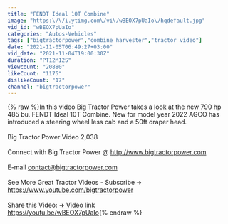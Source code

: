 ```yaml
---
title: "FENDT Ideal 10T Combine"
image: "https:\/\/i.ytimg.com\/vi\/wBEOX7pUaIo\/hqdefault.jpg"
vid_id: "wBEOX7pUaIo"
categories: "Autos-Vehicles"
tags: ["bigtractorpower","combine harvester","tractor video"]
date: "2021-11-05T06:49:27+03:00"
vid_date: "2021-11-04T19:00:30Z"
duration: "PT12M12S"
viewcount: "20880"
likeCount: "1175"
dislikeCount: "17"
channel: "bigtractorpower"
---
```

{% raw %}In this video Big Tractor Power takes a look at the new 790 hp 485 bu. FENDT Ideal 10T Combine.  New for model year 2022 AGCO has introduced a steering wheel less cab and a 50ft draper head.  <br /><br />Big Tractor Power Video 2,038<br /><br />Connect with Big Tractor Power @ <a rel="nofollow" target="blank" href="http://www.bigtractorpower.com​​​​​​">http://www.bigtractorpower.com​​​​​​</a> <br /><br />E-mail contact@bigtractorpower.com<br /><br />See More Great  Tractor Videos - Subscribe ➜ <a rel="nofollow" target="blank" href="https://www.youtube.com/bigtractorpower​">https://www.youtube.com/bigtractorpower​</a><br /><br />Share this Video: ➜ Video link <br /><a rel="nofollow" target="blank" href="https://youtu.be/wBEOX7pUaIo">https://youtu.be/wBEOX7pUaIo</a>{% endraw %}
